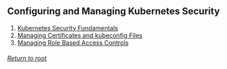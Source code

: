 ## Configuring and Managing Kubernetes Security
1. [Kubernetes Security Fundamentals](/Configuring%20and%20Managing%20Kubernetes%20Security/01k8sSecurityFundamentals/README.MD)
2. [Managing Certificates and kubeconfig Files](/Configuring%20and%20Managing%20Kubernetes%20Security/02managingCertificateskubeconfigFiles/README.MD)
3. [Managing Role Based Access Controls]()

###### [Return to root](https://github.com/l12f3r/CKAstudy/)